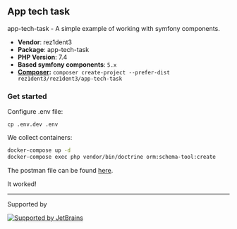 ## App tech task

app-tech-task - A simple example of working with symfony components.

* **Vendor**: rez1dent3
* **Package**: app-tech-task
* **PHP Version**: 7.4
* **Based symfony components**: `5.x`
* **[Composer](https://getcomposer.org/):** `composer create-project --prefer-dist rez1dent3/rez1dent3/app-tech-task`

### Get started 

Configure .env file:
```
cp .env.dev .env
```

We collect containers:
```bash
docker-compose up -d
docker-compose exec php vendor/bin/doctrine orm:schema-tool:create
```

The postman file can be found [here](API.postman_collection.json).

It worked!

---
Supported by

[![Supported by JetBrains](https://cdn.rawgit.com/bavix/development-through/46475b4b/jetbrains.svg)](https://www.jetbrains.com/)
